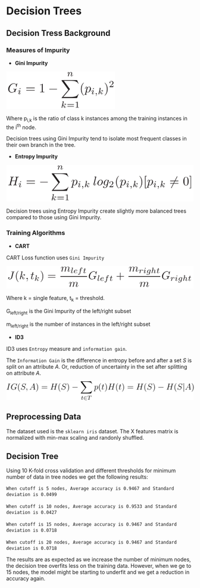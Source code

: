 # Decision Trees

## Decision Tress Background

### Measures of Impurity

-   **Gini Impurity**

<img src='img/gini_impurity.png' height='100' >

Where p<sub>i,k</sub> is the ratio of class k instances among the training instances in the i<sup>th</sup> node.

Decision trees using Gini Impurity tend to isolate most frequent classes in their own branch in the tree.

-   **Entropy Impurity**

<img src='img/entropy_impurity.png' width='550' >

Decision trees using Entropy Impurity create slightly more balanced trees compared to those using Gini Impurity.

### Training Algorithms

-   **CART**

CART Loss function uses `Gini Impurity`

<img src='img/cart_loss.png' width='600' >

Where k = single feature, t<sub>k</sub> = threshold.

G<sub>left/right</sub> is the Gini Impurity of the left/right subset

m<sub>left/right</sub> is the number of instances in the left/right subset

-   **ID3**

ID3 uses `Entropy` measure and `information gain`.

The `Information Gain` is the difference in entropy before and after a set _S_ is split on an attribute _A_. Or, reduction of uncertainty in the set after splitting on attribute _A_.

<img src='img/information_gain.png' width='600' >

## Preprocessing Data

The dataset used is the `sklearn iris` dataset. The X features matrix is normalized with min-max scaling and randonly shuffled.

## Decision Tree

Using 10 K-fold cross validation and different thresholds for minimum number of data in tree nodes we get the following results:

    When cutoff is 5 nodes, Average accuracy is 0.9467 and Standard deviation is 0.0499

    When cutoff is 10 nodes, Average accuracy is 0.9533 and Standard deviation is 0.0427

    When cutoff is 15 nodes, Average accuracy is 0.9467 and Standard deviation is 0.0718

    When cutoff is 20 nodes, Average accuracy is 0.9467 and Standard deviation is 0.0718

The results are as expected as we increase the number of minimum nodes, the decision tree overfits less on the training data. However, when we ge to 15 nodes, the model might be starting to underfit and we get a reduction in accuracy again.
